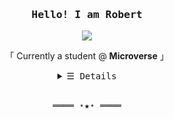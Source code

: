 <h3 align="center"><samp>Hello! I am <b>Robert</a></b></samp></h3>
<p align="center"><img align="center" src="https://i.imgur.com/aaRADiP.png"></img><br>

  <samp>
    <p align="center"> 「 Currently a student @  <b>Microverse</b> 」<br>
  </samp>
</p>
<details align="center">
   <summary> <samp>&#9776; Details</samp></summary>
   <p align="center">
     <br>
      <a href="https://github.com/ReshyResh?tab=repositories" target="_blank"><img alt="Code" src="https://img.shields.io/badge/-code-000000?style=flat-square&logo=Plex&logoColor=white"></a>
      <a href="https://github.com/ReshyResh?tab=repositories&language=python" target="_blank"><img alt="Python" src="https://img.shields.io/badge/-Python-3572A5?style=flat-square&logo=Python&logoColor=white"></a>
     <a href="https://github.com/ReshyResh?tab=repositories&language=javascript" target="_blank"><img alt="React" src="https://img.shields.io/badge/-React-61dafb?style=flat-square&logo=React&logoColor=black"></a>
     <a href="https://github.com/ReshyResh?tab=repositories&language=ruby" target="_blank"><img alt="Ruby" src="https://img.shields.io/badge/-Ruby-red?style=flat-square&logo=Ruby&logoColor=white"></a>
      <a href="https://github.com/ReshyResh?tab=repositories&language=javascript" target="_blank"><img alt="Javascript" src="https://img.shields.io/badge/-Javascript-f1e05a?style=flat-square&logo=Javascript&logoColor=black"></a>
      <a href="https://github.com/ReshyResh?tab=repositories&language=html" target="_blank"><img alt="HTML" src="https://img.shields.io/badge/-HTML-E34F26?style=flat-square&logo=HTML5&logoColor=white"></a>
     <a href="https://github.com/ReshyResh?tab=repositories&language=css" target="_blank"><img alt="CSS3" src="https://img.shields.io/badge/-CSS3-green?style=flat-square&logo=css3&logoColor=white"></a>
  <br>
  <img src="https://github-readme-stats.vercel.app/api?username=ReshyResh&show_icons=true&hide_border=true&theme=radical"></img><br>
  <img src="http://github-readme-streak-stats.herokuapp.com?user=ReshyResh&theme=react&hide_border=true)](https://git.io/streak-stats"></img><br><br>
  <img src="https://github-readme-stats.vercel.app/api/top-langs/?username=ReshyResh&layout=compact"></img><br><br><br>
    Check out my <a rel="nofollow noopener noreferrer" target="_blank" href="https://reshyresh.github.io/Portfolio/">Portfolio</a><br><br>
    <img align="center" src="https://i.imgur.com/aaRADiP.png"></img><br><br>
     <a href="https://github.com/ReshyResh" target="_blank"><img alt="ReshyResh" src="https://badges.pufler.dev/visits/ReshyResh/ReshyResh"/></a>
     <a href="https://github.com/ReshyResh/ReshyResh" target="_blank"><img alt="GitHub hits" src="https://img.shields.io/github/last-commit/ReshyResh/ReshyResh?label=profile%20updated&style=flat-square"></a>
  </samp>
  </p>
</details>
<br>
<samp>
  <p align="center">
    ════ ⋆★⋆ ════<br>
  </p>
</samp>
